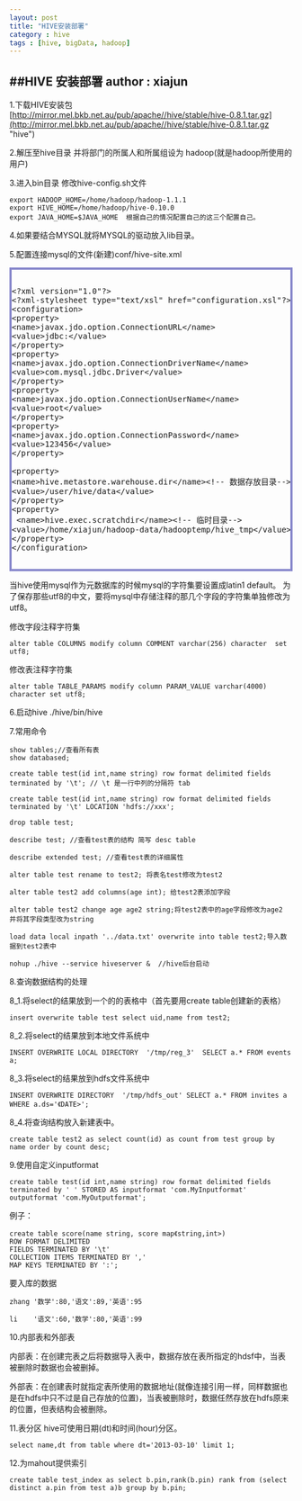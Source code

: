 ```yaml
---
layout: post
title: "HIVE安装部署"
category : hive
tags : [hive, bigData, hadoop]
---
```

##HIVE 安装部署
**author : xiajun**
-
1.下载HIVE安装包 [http://mirror.mel.bkb.net.au/pub/apache//hive/stable/hive-0.8.1.tar.gz](http://mirror.mel.bkb.net.au/pub/apache//hive/stable/hive-0.8.1.tar.gz "hive")

2.解压至hive目录 并将部门的所属人和所属组设为 hadoop(就是hadoop所使用的用户)

3.进入bin目录 修改hive-config.sh文件

	export HADOOP_HOME=/home/hadoop/hadoop-1.1.1
	export HIVE_HOME=/home/hadoop/hive-0.10.0 
	export JAVA_HOME=$JAVA_HOME  根据自己的情况配置自己的这三个配置自己。
4.如果要结合MYSQL就将MYSQL的驱动放入lib目录。

5.配置连接mysql的文件(新建)conf/hive-site.xml

<?prettify lang=xml linenums=true?>
<pre class="prettyprint linenums" id="quine" style="border:4px solid #88c">
<xmp>
<?xml version="1.0"?>
<?xml-stylesheet type="text/xsl" href="configuration.xsl"?>
<configuration>
<property>
<name>javax.jdo.option.ConnectionURL</name>
<value>jdbc:</value>
</property>
<property>
<name>javax.jdo.option.ConnectionDriverName</name>
<value>com.mysql.jdbc.Driver</value>
</property>
<property>
<name>javax.jdo.option.ConnectionUserName</name>
<value>root</value>
</property>
<property>
<name>javax.jdo.option.ConnectionPassword</name>
<value>123456</value>
</property>

<property>
<name>hive.metastore.warehouse.dir</name><!-- 数据存放目录-->
<value>/user/hive/data</value>
</property>
<property>
 <name>hive.exec.scratchdir</name><!-- 临时目录--> 
<value>/home/xiajun/hadoop-data/hadooptemp/hive_tmp</value>
</property>
</configuration></xmp>
</pre>
当hive使用mysql作为元数据库的时候mysql的字符集要设置成latin1   default。
为了保存那些utf8的中文，要将mysql中存储注释的那几个字段的字符集单独修改为utf8。

修改字段注释字符集

	alter table COLUMNS modify column COMMENT varchar(256) character  set utf8;

修改表注释字符集

	alter table TABLE_PARAMS modify column PARAM_VALUE varchar(4000)  character set utf8;
6.启动hive  ./hive/bin/hive

7.常用命令

	show tables;//查看所有表
	show databased;

	create table test(id int,name string) row format delimited fields terminated by '\t'; // \t 是一行中列的分隔符 tab

	create table test(id int,name string) row format delimited fields terminated by '\t' LOCATION 'hdfs://xxx';

	drop table test;

	describe test; //查看test表的结构 简写 desc table

	describe extended test; //查看test表的详细属性 

	alter table test rename to test2; 将表名test修改为test2

	alter table test2 add columns(age int); 给test2表添加字段

	alter table test2 change age age2 string;将test2表中的age字段修改为age2 并将其字段类型改为string

	load data local inpath '../data.txt' overwrite into table test2;导入数据到test2表中

	nohup ./hive --service hiveserver &  //hive后台启动
8.查询数据结构的处理

8_1.将select的结果放到一个的的表格中（首先要用create table创建新的表格）
	
	insert overwrite table test select uid,name from test2;
8_2.将select的结果放到本地文件系统中

	INSERT OVERWRITE LOCAL DIRECTORY  '/tmp/reg_3'  SELECT a.* FROM events a;
8_3.将select的结果放到hdfs文件系统中

	INSERT OVERWRITE DIRECTORY  '/tmp/hdfs_out' SELECT a.* FROM invites a WHERE a.ds='《DATE>';
8_4.将查询结构放入新建表中。

	create table test2 as select count(id) as count from test group by name order by count desc;
9.使用自定义inputformat

	create table test(id int,name string) row format delimited fields terminated by ' ' STORED AS inputformat 'com.MyInputformat'  outputformat 'com.MyOutputformat';
例子：

	create table score(name string, score map《string,int>)
	ROW FORMAT DELIMITED
	FIELDS TERMINATED BY '\t'
	COLLECTION ITEMS TERMINATED BY ','
	MAP KEYS TERMINATED BY ':';
要入库的数据

	zhang '数学':80,'语文':89,'英语':95
	
	li    '语文':60,'数学':80,'英语':99

10.内部表和外部表

内部表：在创建完表之后将数据导入表中，数据存放在表所指定的hdsf中，当表被删除时数据也会被删掉。

外部表：在创建表时就指定表所使用的数据地址(就像连接引用一样，同样数据也是在hdfs中只不过是自己存放的位置)，当表被删除时，数据任然存放在hdfs原来的位置，但表结构会被删除。

11.表分区
hive可使用日期(dt)和时间(hour)分区。

	select name,dt from table where dt='2013-03-10' limit 1;
12.为mahout提供索引

<?prettify lang=sql linenums=true?>

	create table test_index as select b.pin,rank(b.pin) rank from (select distinct a.pin from test a)b group by b.pin;